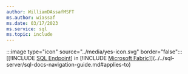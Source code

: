 ```yaml
---
author: WilliamDAssafMSFT
ms.author: wiassaf
ms.date: 03/17/2023
ms.service: sql
ms.topic: include
---
```

:::image type="icon" source="../media/yes-icon.svg" border="false"::: [[!INCLUDE [SQL Endpoint](../fabric-se.md)] in [!INCLUDE [Microsoft Fabric](../fabric.md)]](../../sql-server/sql-docs-navigation-guide.md#applies-to)

